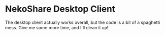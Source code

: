 # NekoShare Desktop Client

The desktop client actually works overall, but the code is a bit of a spaghetti mess. Give me some more time, and I'll clean it up!
